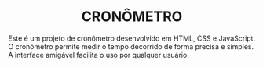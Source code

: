 <h1 align="center">CRONÔMETRO</h1>
<p>Este é um projeto de cronômetro desenvolvido em HTML, CSS e JavaScript. O cronômetro permite medir o tempo decorrido de forma precisa e simples. A interface amigável facilita o uso por qualquer usuário.</p>
